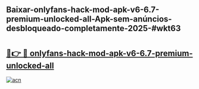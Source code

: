 ## Baixar-onlyfans-hack-mod-apk-v6-6.7-premium-unlocked-all-Apk-sem-anúncios-desbloqueado-completamente-2025-#wkt63

# <h2><a href="https://ainizakaria.my?title=onlyfans-hack-mod-apk-v6-6.7-premium-unlocked-all&ref=20M">🔗👉 🔴 onlyfans-hack-mod-apk-v6-6.7-premium-unlocked-all</a></h2>

[![acn](https://github.com/user-attachments/assets/0f9c940e-d8b0-45ae-aac7-cd30a18b3e1c)](https://ainizakaria.my?title=onlyfans-hack-mod-apk-v6-6.7-premium-unlocked-all&ref=20M)

